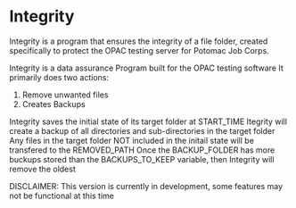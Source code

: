 # Integrity
Integrity is a program that ensures the integrity of a file folder, created specifically to protect the OPAC testing server for Potomac Job Corps.

Integrity is a data assurance Program built for the OPAC testing software
It primarily does two actions:
1. Remove unwanted files
2. Creates Backups

Integrity saves the initial state of its target folder at START_TIME
Itegrity will create a backup of all directories and sub-directories in the target folder
Any files in the target folder NOT included in the initail state will be transfered to the REMOVED_PATH
Once the BACKUP_FOLDER has more buckups stored than the BACKUPS_TO_KEEP variable, then Integrity will remove the oldest


DISCLAIMER: This version is currently in development, some features may not be functional at this time


